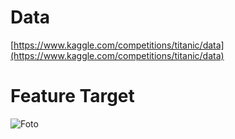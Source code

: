 # Data
[https://www.kaggle.com/competitions/titanic/data](https://www.kaggle.com/competitions/titanic/data)
# Feature Target
![Foto](https://media.geeksforgeeks.org/wp-content/uploads/20200209115448/column_description3.png)
